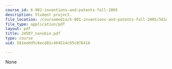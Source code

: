 ```yaml
---
course_id: 6-901-inventions-and-patents-fall-2005
description: Student project.
file_location: /coursemedia/6-901-inventions-and-patents-fall-2005/581eebd5c6ecd81c404514c05c076416_24507_nanobio.pdf
file_type: application/pdf
layout: pdf
title: 24507_nanobio.pdf
type: course
uid: 581eebd5c6ecd81c404514c05c076416

---
```

None